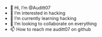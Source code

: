 - 👋 Hi, I’m @Auditt07
- 👀 I’m interested in hacking
- 🌱 I’m currently learning hacking
- 💞️ I’m looking to collaborate on everything
- 📫 How to reach me auditt07 on github

<!---
Auditt07/Auditt07 is a ✨ special ✨ repository because its `README.md` (this file) appears on your GitHub profile.
You can click the Preview link to take a look at your changes.
--->
